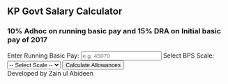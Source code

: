 <!DOCTYPE html>
<html>
<head>
  <title>KP Govt Salary Calculator</title>
  <meta name="viewport" content="width=device-width, initial-scale=1.0">
  <style>/* آپ پہلے والا CSS رکھ سکتے ہیں */</style>
</head>
<body>
  <h2>KP Govt Salary Calculator</h2>
  <h3>10% Adhoc on running basic pay and 15% DRA on Initial basic pay of 2017</h3>
  <label for="basic">Enter Running Basic Pay:</label>
  <input type="number" id="basic" placeholder="e.g. 45070" />
  <label for="scale">Select BPS Scale:</label>
  <select id="scale"><option value="">-- Select Scale --</option></select>
  <button onclick="calculate()">Calculate Allowances</button>
  <div id="result"></div>
  <script>
    const initial2017Basic = {1:9130,2:9310,3:9610,4:9900,5:10260,6:10620,7:10990,8:11380,9:11770,10:12160,11:12570,12:13320,13:14260,14:15180,15:16120,16:18910,17:30370,18:38350,19:59210};
    const dropdown=document.getElementById("scale");
    for(let i=1;i<=19;i++){let o=document.createElement("option");o.value=i;o.text="BPS-"+i;dropdown.appendChild(o);}
    function calculate(){
      const b=parseFloat(document.getElementById("basic").value),
            s=document.getElementById("scale").value;
      if(!b||!s){alert("Enter basic and select scale");return;}
      const adh=b*0.1, dra=const disparity = initial2017Basic[scale] * 0.30; tot=adh+dra;
      document.getElementById("result").innerHTML=`
        <strong>10% Adhoc Relief:</strong> Rs. ${adh.toFixed(2)}<br>
        <strong>30% Disparity Allowance:</strong> Rs. ${dra.toFixed(2)}<br><hr>
        <strong>Total Increase:</strong> Rs. ${tot.toFixed(2)}`;
    }
  </script>
  <footer>Developed by Zain ul Abideen</footer>
</body>
</html>
